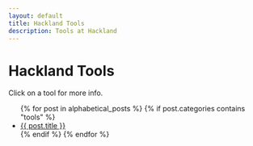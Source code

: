 ```yaml
---
layout: default
title: Hackland Tools
description: Tools at Hackland
---
```


<h1>Hackland Tools</h1>

Click on a tool for more info.

<ul>
{% for post in alphabetical_posts %}
{% if post.categories contains "tools" %}
    <li><a href="{{ post.url }}">{{ post.title }}</a></li>
{% endif %}
{% endfor %}
</ul>
